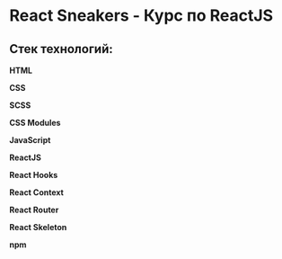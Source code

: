 # React Sneakers - Курс по ReactJS

## Стек технологий:
**HTML**

**CSS**

**SCSS**

**CSS Modules**

**JavaScript**

**ReactJS**

**React Hooks**

**React Context**

**React Router**

**React Skeleton**

**npm** 
